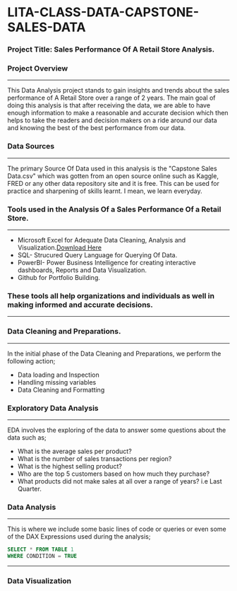 # LITA-CLASS-DATA-CAPSTONE-SALES-DATA

### Project Title: Sales Performance Of A Retail Store Analysis.

### Project Overview
---
This Data Analysis project stands to gain insights and trends about the sales performance of A Retail Store over a range of 2 years. The main goal of doing this analysis is that after receiving the data, we are able to have enough information to make a reasonable and accurate decision which then helps to take the readers and decision makers on a ride around our data and knowing the best of the best performance from our data.

### Data Sources
---
The primary Source Of Data used in this analysis is the "Capstone Sales Data.csv" which was gotten from an open source online such as Kaggle, FRED or any other data repository site and it is free. This can be used for practice and sharpening of skills learnt. I mean, we learn everyday.

### Tools used in the Analysis Of a Sales Performance Of a Retail Store.
---
- Microsoft Excel for Adequate Data Cleaning, Analysis and Visualization.[Download Here](https://www.microsoft.com)
- SQL- Strucured Query Language for Querying Of Data.
- PowerBI- Power Business Intelligence for creating interactive dashboards, Reports and Data Visualization.
- Github for Portfolio Building.

### These tools all help organizations and individuals as well in making informed and accurate decisions.
---

### Data Cleaning and Preparations.
---

In the initial phase of the Data Cleaning and Preparations, we perform the following action;
- Data loading and Inspection
- Handling missing variables
- Data Cleaning and Formatting

### Exploratory Data Analysis
---
EDA involves the exploring of the data to answer some questions about the data such as;
- What is the average sales per product?
- What is the number of sales transactions per region?
- What is the highest selling product?
- Who are the top 5 customers based on how much they purchase?
- What products did not make sales at all over a range of years? i.e Last Quarter.
  
### Data Analysis
---
This is where we include some basic lines of code or queries or even some of the DAX Expressions used during the analysis;

```SQL
SELECT * FROM TABLE 1
WHERE CONDITION = TRUE
```

---
### Data Visualization

